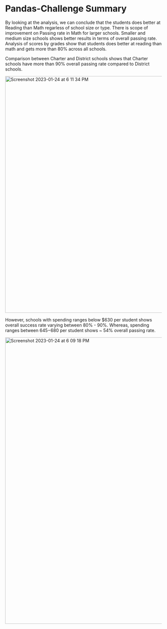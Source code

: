 # Pandas-Challenge Summary

By looking at the analysis, we can conclude that the students does better at Reading than Math regarless of school size or type. There is scope of improvement on Passing rate in Math for larger schools. Smaller and medium size schools shows better results in terms of overall passing rate. Analysis of scores by grades show that students does better at reading than math and gets more than 80% across all schools.



Comparison between Charter and District schools shows that Charter schools have more than 90% overall passing rate compared to District schools. 

<img width="761" alt="Screenshot 2023-01-24 at 6 11 34 PM" src="https://user-images.githubusercontent.com/120361200/214441752-3ba14942-9afb-4796-b671-2ea89a22a341.png">


However, schools with spending ranges below $630 per student shows overall success rate varying between 80% - 90%. Whereas, spending ranges between $645-$680 per student shows ~ 54% overall passing rate.

<img width="921" alt="Screenshot 2023-01-24 at 6 09 18 PM" src="https://user-images.githubusercontent.com/120361200/214441529-afc2e99a-140d-4df4-8dad-3853722a0c5b.png">
